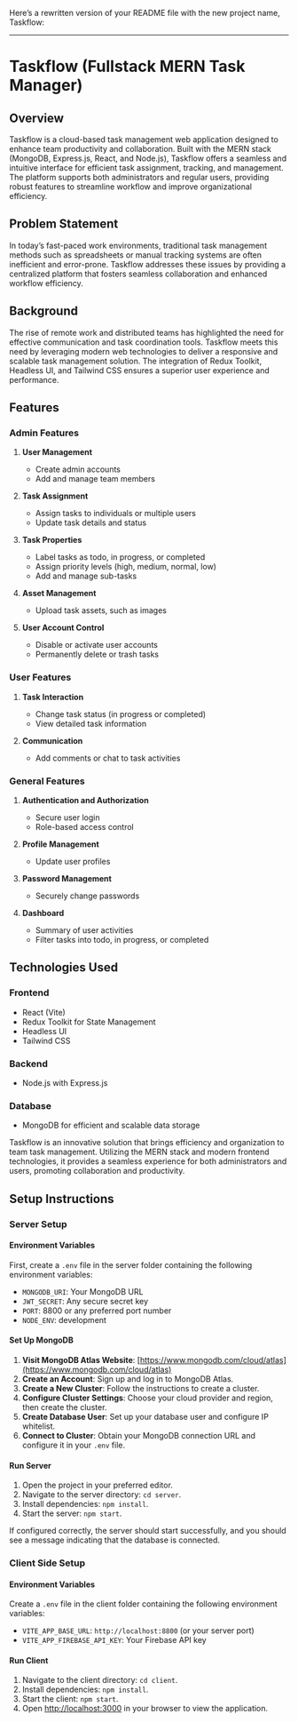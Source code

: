 Here’s a rewritten version of your README file with the new project name, Taskflow:

---

# Taskflow (Fullstack MERN Task Manager)

## Overview

Taskflow is a cloud-based task management web application designed to enhance team productivity and collaboration. Built with the MERN stack (MongoDB, Express.js, React, and Node.js), Taskflow offers a seamless and intuitive interface for efficient task assignment, tracking, and management. The platform supports both administrators and regular users, providing robust features to streamline workflow and improve organizational efficiency.

## Problem Statement

In today’s fast-paced work environments, traditional task management methods such as spreadsheets or manual tracking systems are often inefficient and error-prone. Taskflow addresses these issues by providing a centralized platform that fosters seamless collaboration and enhanced workflow efficiency.

## Background

The rise of remote work and distributed teams has highlighted the need for effective communication and task coordination tools. Taskflow meets this need by leveraging modern web technologies to deliver a responsive and scalable task management solution. The integration of Redux Toolkit, Headless UI, and Tailwind CSS ensures a superior user experience and performance.

## Features

### Admin Features

1. **User Management**
   - Create admin accounts
   - Add and manage team members

2. **Task Assignment**
   - Assign tasks to individuals or multiple users
   - Update task details and status

3. **Task Properties**
   - Label tasks as todo, in progress, or completed
   - Assign priority levels (high, medium, normal, low)
   - Add and manage sub-tasks

4. **Asset Management**
   - Upload task assets, such as images

5. **User Account Control**
   - Disable or activate user accounts
   - Permanently delete or trash tasks

### User Features

1. **Task Interaction**
   - Change task status (in progress or completed)
   - View detailed task information

2. **Communication**
   - Add comments or chat to task activities

### General Features

1. **Authentication and Authorization**
   - Secure user login
   - Role-based access control

2. **Profile Management**
   - Update user profiles

3. **Password Management**
   - Securely change passwords

4. **Dashboard**
   - Summary of user activities
   - Filter tasks into todo, in progress, or completed

## Technologies Used

### Frontend

- React (Vite)
- Redux Toolkit for State Management
- Headless UI
- Tailwind CSS

### Backend

- Node.js with Express.js

### Database

- MongoDB for efficient and scalable data storage

Taskflow is an innovative solution that brings efficiency and organization to team task management. Utilizing the MERN stack and modern frontend technologies, it provides a seamless experience for both administrators and users, promoting collaboration and productivity.

## Setup Instructions

### Server Setup

#### Environment Variables

First, create a `.env` file in the server folder containing the following environment variables:

- `MONGODB_URI`: Your MongoDB URL
- `JWT_SECRET`: Any secure secret key
- `PORT`: 8800 or any preferred port number
- `NODE_ENV`: development

#### Set Up MongoDB

1. **Visit MongoDB Atlas Website**: [https://www.mongodb.com/cloud/atlas](https://www.mongodb.com/cloud/atlas)
2. **Create an Account**: Sign up and log in to MongoDB Atlas.
3. **Create a New Cluster**: Follow the instructions to create a cluster.
4. **Configure Cluster Settings**: Choose your cloud provider and region, then create the cluster.
5. **Create Database User**: Set up your database user and configure IP whitelist.
6. **Connect to Cluster**: Obtain your MongoDB connection URL and configure it in your `.env` file.

#### Run Server

1. Open the project in your preferred editor.
2. Navigate to the server directory: `cd server`.
3. Install dependencies: `npm install`.
4. Start the server: `npm start`.

If configured correctly, the server should start successfully, and you should see a message indicating that the database is connected.

### Client Side Setup

#### Environment Variables

Create a `.env` file in the client folder containing the following environment variables:

- `VITE_APP_BASE_URL`: `http://localhost:8800` (or your server port)
- `VITE_APP_FIREBASE_API_KEY`: Your Firebase API key

#### Run Client

1. Navigate to the client directory: `cd client`.
2. Install dependencies: `npm install`.
3. Start the client: `npm start`.
4. Open [http://localhost:3000](http://localhost:3000) in your browser to view the application.
